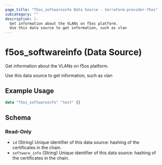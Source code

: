 ```yaml
---
page_title: "f5os_softwareinfo Data Source - terraform-provider-f5os"
subcategory: ""
description: |-
  Get information about the VLANs on f5os platform.
  Use this data source to get information, such as vlan
---
```


# f5os_softwareinfo (Data Source)

Get information about the VLANs on f5os platform.

Use this data source to get information, such as vlan

## Example Usage

```terraform
data "f5os_softwareinfo" "test" {}
```

<!-- schema generated by tfplugindocs -->
## Schema

### Read-Only

- `id` (String) Unique identifier of this data source: hashing of the certificates in the chain.
- `software_info` (String) Unique identifier of this data source: hashing of the certificates in the chain.


